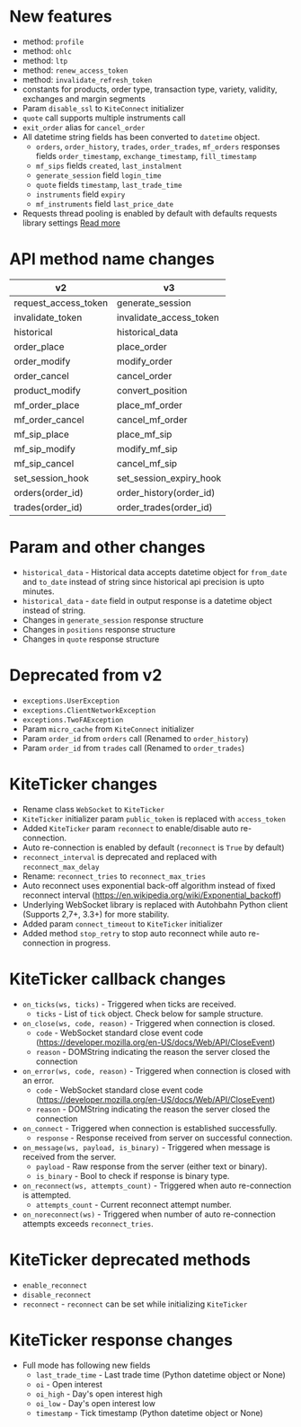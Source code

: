 New features
=============
- method: `profile`
- method: `ohlc`
- method: `ltp`
- method: `renew_access_token`
- method: `invalidate_refresh_token`
- constants for products, order type, transaction type, variety, validity, exchanges and margin segments
- Param `disable_ssl` to `KiteConnect` initializer
- `quote` call supports multiple instruments call
- `exit_order` alias for `cancel_order`
- All datetime string fields has been converted to `datetime` object.
	- `orders`, `order_history`, `trades`, `order_trades`, `mf_orders` responses fields `order_timestamp`, `exchange_timestamp`, `fill_timestamp`
	- `mf_sips` fields `created`, `last_instalment`
	- `generate_session` field `login_time`
	- `quote` fields `timestamp`, `last_trade_time`
	- `instruments` field `expiry`
	- `mf_instruments` field `last_price_date`
- Requests thread pooling is enabled by default with defaults requests library settings [Read more](http://docs.python-requests.org/en/master/api/#requests.adapters.HTTPAdapter)

API method name changes
=======================
| v2  					| v3 						|
| ----------------- 	| -------------------------	|
| request_access_token	| generate_session			|
| invalidate_token		| invalidate_access_token	|
| historical			| historical_data			|
| order_place 			| place_order				|
| order_modify 			| modify_order				|
| order_cancel 			| cancel_order				|
| product_modify 		| convert_position			|
| mf_order_place 		| place_mf_order			|
| mf_order_cancel 		| cancel_mf_order			|
| mf_sip_place 			| place_mf_sip				|
| mf_sip_modify 		| modify_mf_sip				|
| mf_sip_cancel 		| cancel_mf_sip			  	|
| set_session_hook  	| set_session_expiry_hook 	|
| orders(order_id)		| order_history(order_id) 	|
| trades(order_id)		| order_trades(order_id)  	|

Param and other changes
=======================
- `historical_data` - Historical data accepts datetime object for `from_date` and `to_date` instead of string since historical api precision is upto minutes.
- `historical_data` - `date` field in output response is a datetime object instead of string.
- Changes in `generate_session` response structure
- Changes in `positions` response structure
- Changes in `quote` response structure

Deprecated from v2
==================
- `exceptions.UserException`
- `exceptions.ClientNetworkException`
- `exceptions.TwoFAException`
- Param `micro_cache` from `KiteConnect` initializer
- Param `order_id` from `orders` call (Renamed to `order_history`)
- Param `order_id` from `trades` call (Renamed to `order_trades`)

KiteTicker changes
==================
- Rename class `WebSocket` to `KiteTicker`
- `KiteTicker` initializer param `public_token` is replaced with `access_token`
- Added `KiteTicker` param `reconnect` to enable/disable auto re-connection.
- Auto re-connection is enabled by default (`reconnect` is `True` by default)
- `reconnect_interval` is deprecated and replaced with `reconnect_max_delay`
- Rename: `reconnect_tries` to `reconnect_max_tries`
- Auto reconnect uses exponential back-off algorithm instead of fixed reconnect interval (https://en.wikipedia.org/wiki/Exponential_backoff)
- Underlying WebSocket library is replaced with Autohbahn Python client (Supports 2,7+, 3.3+) for more stability.
- Added param `connect_timeout` to `KiteTicker` initializer
- Added method `stop_retry` to stop auto reconnect while auto re-connection in progress.

KiteTicker callback changes
===========================
- `on_ticks(ws, ticks)` -  Triggered when ticks are received.
	- `ticks` - List of `tick` object. Check below for sample structure.
- `on_close(ws, code, reason)` -  Triggered when connection is closed.
	- `code` - WebSocket standard close event code (https://developer.mozilla.org/en-US/docs/Web/API/CloseEvent)
	- `reason` - DOMString indicating the reason the server closed the connection
- `on_error(ws, code, reason)` -  Triggered when connection is closed with an error.
	- `code` - WebSocket standard close event code (https://developer.mozilla.org/en-US/docs/Web/API/CloseEvent)
	- `reason` - DOMString indicating the reason the server closed the connection
- `on_connect` -  Triggered when connection is established successfully.
	- `response` - Response received from server on successful connection.
- `on_message(ws, payload, is_binary)` -  Triggered when message is received from the server.
	- `payload` - Raw response from the server (either text or binary).
	- `is_binary` - Bool to check if response is binary type.
- `on_reconnect(ws, attempts_count)` -  Triggered when auto re-connection is attempted.
	- `attempts_count` - Current reconnect attempt number.
- `on_noreconnect(ws)` -  Triggered when number of auto re-connection attempts exceeds `reconnect_tries`.


KiteTicker deprecated methods
=============================
- `enable_reconnect`
- `disable_reconnect`
- `reconnect` - `reconnect` can be set while initializing `KiteTicker`

KiteTicker response changes
==========================
- Full mode has following new fields
    - `last_trade_time` - Last trade time (Python datetime object or None)
    - `oi` - Open interest
    - `oi_high` - Day's open interest high
    - `oi_low` - Day's open interest low
    - `timestamp` - Tick timestamp (Python datetime object or None)
